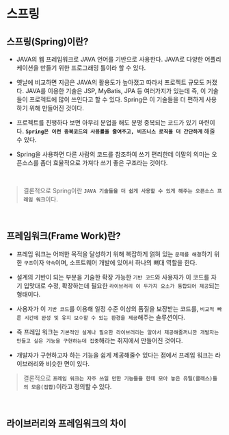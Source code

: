 # 스프링
## 스프링(Spring)이란?
- JAVA의 웹 프레임워크로 JAVA 언어를 기반으로 사용한다. JAVA로 다양한 어플리케이션을 만들기 위한 프로그래밍 틀이라 할 수 있다.
  
-  옛날에 비교하면 지금은 JAVA의 활용도가 높아졌고 따라서 프로젝트 규모도 커졌다. JAVA를 이용한 기술은 JSP, MyBatis, JPA 등 여러가지가 있는데 즉, 이 기술들이 프로젝트에 많이 쓰인다고 할 수 있다. Spring은 이 기술들을 더 편하게 사용하기 위해 만들어진 것이다.
  
- 프로젝트를 진행하다 보면 아무리 분업을 해도 분명 중복되는 코드가 있기 마련이다. <strong>`Spring은 이런 중복코드의 사용률을 줄여주고, 비즈니스 로직을 더 간단하게`</Strong> 해줄 수 있다. 
  
- Spring을 사용하면 다른 사람의 코드를 참조하여 쓰기 편리한데 이말의 의미는 오픈소스를 좀더 효율적으로 가져다 쓰기 좋은 구조라는 것이다.

<br>

  > 결론적으로 Spring이란 <strong>`JAVA 기술들을 더 쉽게 사용할 수 있게 해주는 오픈소스 프레임 워크`</strong>이다.

<br>

  ## 프레임워크(Frame Work)란?
- 프레임 워크는 어떠한 목적을 달성하기 위해 복잡하게 얽혀 있는 `문제를 해결`하기 위한 `구조`이자 `약속`이며, 소프트웨어 개발에 있어서 하나의 뼈대 역할을 한다.

- 설계의 기반이 되는 부분을 기술한 확장 가능한 `기반 코드`와 사용자가 이 코드를 자기 입맛대로 수정, 확장하는데 필요한 `라이브러리 이 두가지 요소가 통합되어 제공`되는 형태이다.

- 사용자가 이 `기반 코드`를 이용해 일정 수준 이상의 품질을 보장받는 코드를, `비교적 빠른 시간에 완성 및 유지 보수할 수 있는 환경을 제공`해주는 솔루션이다.

- 즉 프레임 워크는 `기본적인 설계나 필요한 라이브러리는 알아서 제공해줄꺼니깐 개발자는 만들고 싶은 기능을 구현하는데 집중`해라는 취지에서 만들어진 것이다.

- 개발자가 구현하고자 하는 기능을 쉽게 제공해줄수 있다는 점에서 프레임 워크는 라이브러리와 비슷한 면이 있다. 

> 결론적으로 <strong>`프레임 워크는 자주 쓰일 만한 기능들을 한데 모아 놓은 유틸(클래스)들의 모음(집합)`</storng>이라고 정의할 수 있다.

<br>

## 라이브러리와 프레임워크의 차이
